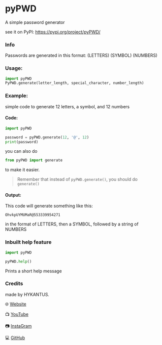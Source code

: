 # pyPWD
A simple password generator

see it on PyPI: https://pypi.org/project/pyPWD/

### Info
Passwords are generated in this format: (LETTERS) (SYMBOL) (NUMBERS)

### Usage: 
```python
import pyPWD
PyPWD.generate(letter_length, special_character, number_length)
```

### Example: 
simple code to generate 12 letters, a symbol, and 12 numbers

#### Code:
```python
import pyPWD

password = pyPWD.generate(12, '@', 12)
print(password)
```
you can also do 

```python 
from pyPWD import generate
``` 

to make it easier.

> Remember that instead of `pyPWD.generate()`, you should do `generate()`

#### Output:
This code will generate something like this:

```
OhvkpUYMUMaR@553339954271
```

in the format of LETTERS, then a SYMBOL, followed by a string of NUMBERS

### Inbuilt help feature
```python
import pyPWD

pyPWD.help()
```

Prints a short help message

### Credits
made by HYKANTUS.

🌐 [Website](http://hykantus.tk)

📺 [YouTube](https://www.youtube.com/channel/UCTrjOFWCDxorgDScilYH18Q)

📷 [InstaGram](https://www.instagram.com/hykantus/)

💻 [GitHub](https://github.com/HYKANTUS)
